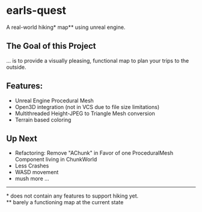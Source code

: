 # earls-quest
A real-world hiking* map** using unreal engine.

## The Goal of this Project
... is to provide a visually pleasing, functional map to plan your trips to the outside.

## Features:
* Unreal Engine Procedural Mesh
* Open3D integration (not in VCS due to file size limitations)
* Multithreaded Height-JPEG to Triangle Mesh conversion
* Terrain based coloring

## Up Next
* Refactoring: Remove "AChunk" in Favor of one ProceduralMesh Component living in ChunkWorld
* Less Crashes
* WASD movement
* mush more ...

--- 

<raw>
* does not contain any features to support hiking yet.<br>
** barely a functioning map at the current state<br>
</raw>

